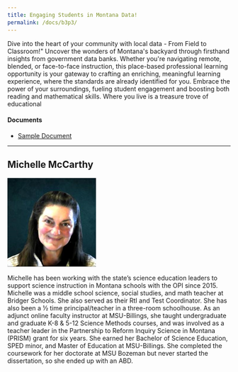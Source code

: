 ```yaml
---
title: Engaging Students in Montana Data!
permalink: /docs/b3p3/
---
```


Dive into the heart of your community with local data - From Field to Classroom!" Uncover the wonders of Montana's backyard through firsthand insights from government data banks. Whether you're navigating remote, blended, or face-to-face instruction, this place-based professional learning opportunity is your gateway to crafting an enriching, meaningful learning experience, where the standards are already identified for you. Embrace the power of your surroundings, fueling student engagement and boosting both reading and mathematical skills. Where you live is a treasure trove of educational

#### Documents
 - [Sample Document](../monday/breakout3/documents/b1p1d1.pdf)

***

## Michelle McCarthy

![Michelle McCarthy](../breakout3/images/mccarthy.png)

Michelle has been working with the state’s science education leaders to support science instruction in Montana schools with the OPI since 2015. Michelle was a middle school science, social studies, and math teacher at Bridger Schools. She also served as their RtI and Test Coordinator.  She has also been a ½ time principal/teacher in a three-room schoolhouse. As an adjunct online faculty instructor at MSU-Billings, she taught undergraduate and graduate K-8 & 5-12 Science Methods courses, and was involved as a teacher leader in the Partnership to Reform Inquiry Science in Montana (PRISM) grant for six years. She earned her Bachelor of Science Education, SPED minor, and Master of Education at MSU-Billings. She completed the coursework for her doctorate at MSU Bozeman but never started the dissertation, so she ended up with an ABD.